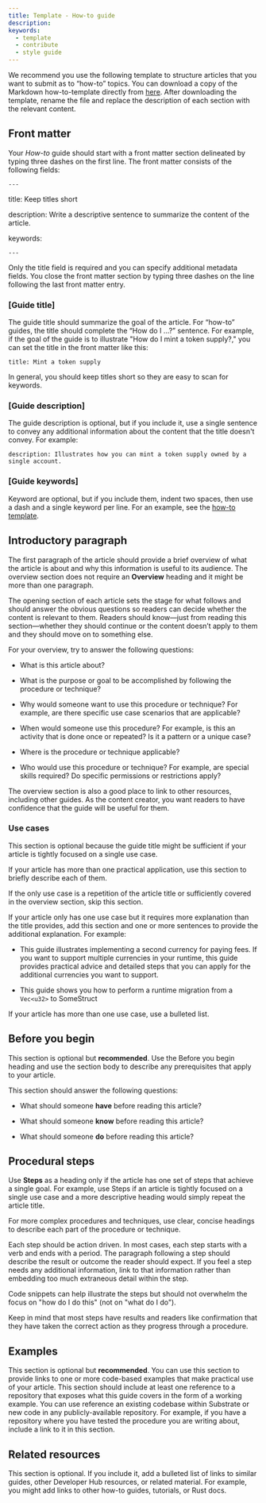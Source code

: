 ```yaml
---
title: Template - How-to guide
description:
keywords:
  - template
  - contribute
  - style guide
---
```


We recommend you use the following template to structure articles that you want to submit as to “how-to” topics.
You can download a copy of the Markdown how-to-template directly from [here](/assets/contribute-templates/how-to-template.md).
After downloading the template, rename the file and replace the description of each section with the relevant content.

## Front matter

Your _How-to_ guide should start with a front matter section delineated by typing three dashes on the first line.
The front matter consists of the following fields:

`---`

title: Keep titles short

description: Write a descriptive sentence to summarize the content of the article.

keywords:

`---`

Only the title field is required and you can specify additional metadata fields.
You close the front matter section by typing three dashes on the line following the last front matter entry.

### [Guide title]

The guide title should summarize the goal of the article. 
For “how-to” guides, the title should complete the “How do I …?” sentence.
For example, if the goal of the guide is to illustrate "How do I mint a token supply?," you can set the title in the front matter like this:

`title: Mint a token supply`

In general, you should keep titles short so they are easy to scan for keywords.

### [Guide description]

The guide description is optional, but if you include it, use a single sentence to convey  any additional information about the content that the title doesn't convey.
For example:

`description: Illustrates how you can mint a token supply owned by a single account.`

### [Guide keywords]

Keyword are optional, but if you include them, indent two spaces, then use a dash and a single keyword per line.
For an example, see the [how-to template](/assets/contribute-templates/how-to-template.md).

## Introductory paragraph

The first paragraph of the article should provide a brief overview of what the article is about and why this information is useful to its audience.
The overview section does not require an **Overview** heading and it might be more than one paragraph.

The opening section of each article sets the stage for what follows and should answer the obvious questions so readers can decide whether the content is relevant to them.
Readers should know—just from reading this section—whether they should continue or the content doesn’t apply to them and they should move on to something else.

For your overview, try to answer the following questions:

- What is this article about?

- What is the purpose or goal to be accomplished by following the procedure or technique?

- Why would someone want to use this procedure or technique? For example, are there specific use case scenarios that are applicable?

- When would someone use this procedure? For example, is this an activity that is done once or repeated? Is it a pattern or a unique case?

- Where is the procedure or technique applicable?

- Who would use this procedure or technique? For example, are special skills required? Do specific permissions or restrictions apply?

The overview section is also a good place to link to other resources, including other guides.
As the content creator, you want readers to have confidence that the guide will be useful for them.

### Use cases

This section is optional because the guide title might be sufficient if your article is tightly focused on a single use case.

If your article has more than one practical application, use this section to briefly describe each of them.

If the only use case is a repetition of the article title or sufficiently covered in the overview section, skip this section.

If your article only has one use case but it requires more explanation than the title provides, add this section and one or more sentences to provide the additional explanation. For example:

- This guide illustrates implementing a second currency for paying fees. If you want to support multiple currencies in your runtime, this guide provides practical advice and detailed steps that you can apply for the additional currencies you want to support.

- This guide shows you how to perform a runtime migration from a `Vec<u32>` to SomeStruct

If your article has more than one use case, use a bulleted list.

## Before you begin

This section is optional but **recommended**.
Use the Before you begin heading and use the section body to describe any prerequisites that apply to your article.

This section should answer the following questions:

- What should someone **have** before reading this article?

- What should someone **know** before reading this article?

- What should someone **do** before reading this article?

## Procedural steps

Use **Steps** as a heading only if the article has one set of steps that achieve a single goal.
For example, use Steps if an article is tightly focused on a single use case and a more descriptive heading would simply repeat the article title.

For more complex procedures and techniques, use clear, concise headings to describe each part of the procedure or technique.

Each step should be action driven.
In most cases, each step starts with a verb and ends with a period.
The paragraph following a step should describe the result or outcome the reader should expect.
If you feel a step needs any additional information, link to that information rather than embedding too much extraneous detail within the step.

Code snippets can help illustrate the steps but should not overwhelm the focus on "how do I do this" (not on "what do I do").

Keep in mind that most steps have results and readers like confirmation that they have taken the correct action as they progress through a procedure.

## Examples

This section is optional but **recommended**.
You can use this section to provide links to one or more code-based examples that make practical use of your article.
This section should include at least one reference to a repository that exposes what this guide covers in the form of a working example.
You can use reference an existing codebase within Substrate or new code in any publicly-available repository.
For example, if you have a repository where you have tested the procedure you are writing about, include a link to it in this section.

## Related resources

This section is optional.
If you include it, add a bulleted list of links to similar guides, other Developer Hub resources, or related material. 
For example, you might add links to other how-to guides, tutorials, or Rust docs.